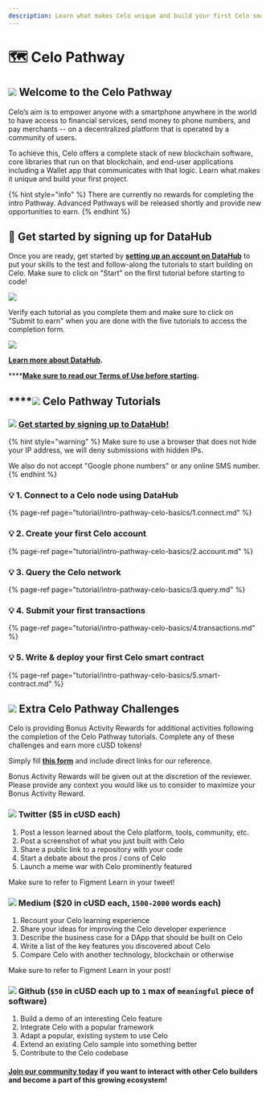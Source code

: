 ```yaml
---
description: Learn what makes Celo unique and build your first Celo smart contract
---
```


# 🗺 Celo Pathway

## ![](../../.gitbook/assets/37552875%20%282%29%20%282%29%20%282%29%20%282%29%20%282%29%20%282%29%20%282%29%20%282%29%20%282%29%20%282%29%20%282%29%20%282%29.png) Welcome to the Celo Pathway

Celo’s aim is to empower anyone with a smartphone anywhere in the world to have access to financial services, send money to phone numbers, and pay merchants -- on a decentralized platform that is operated by a community of users.   
  
To achieve this, Celo offers a complete stack of new blockchain software, core libraries that run on that blockchain, and end-user applications including a Wallet app that communicates with that logic. Learn what makes it unique and build your first project.

{% hint style="info" %}
There are currently no rewards for completing the intro Pathway. Advanced Pathways will be released shortly and provide new opportunities to earn.
{% endhint %}

## **🏁** Get started by signing up for DataHub <a id="get-started-by-signing-up-for-datahub"></a>

Once you are ready, get started by [**setting up an account on DataHub**](https://datahub.figment.io/sign_up?service=celo) to put your skills to the test and follow-along the tutorials to start building on Celo. Make sure to click on "Start" on the first tutorial before starting to code!  


![](../../.gitbook/assets/celo1.png)

Verify each tutorial as you complete them and make sure to click on "Submit to earn" when you are done with the five tutorials to access the completion form. 

![](../../.gitbook/assets/celo2.png)

[**Learn more about DataHub**](https://learn.figment.io/guides/datahub-products)**.** 

\*\*\*\*[**Make sure to read our Terms of Use before starting**](https://learn.datahub.figment.io/terms-of-use)**.** 

## \*\*\*\*![](../../.gitbook/assets/37552875%20%282%29%20%282%29%20%282%29%20%282%29%20%282%29%20%282%29%20%282%29%20%282%29%20%282%29%20%282%29%20%282%29%20%282%29.png) **Celo** Pathway Tutorials

### ![](../../.gitbook/assets/vhhp1wl4_400x400-1-.jpg) [Get started by signing up to DataHub!](https://datahub.figment.io/sign_up?service=celo) 

{% hint style="warning" %}
Make sure to use a browser that does not hide your IP address, we will deny submissions with hidden IPs.   
  
We also do not accept "Google phone numbers" or any online SMS number. 
{% endhint %}

### 💡 1. Connect to a Celo node using DataHub

{% page-ref page="tutorial/intro-pathway-celo-basics/1.connect.md" %}

### 💡 2. Create your first Celo account 

{% page-ref page="tutorial/intro-pathway-celo-basics/2.account.md" %}

### 💡 3. Query the Celo network

{% page-ref page="tutorial/intro-pathway-celo-basics/3.query.md" %}

### 💡 4. Submit your first transactions

{% page-ref page="tutorial/intro-pathway-celo-basics/4.transactions.md" %}

### 💡 5. Write & deploy your first Celo smart contract

{% page-ref page="tutorial/intro-pathway-celo-basics/5.smart-contract.md" %}

## ![](../../.gitbook/assets/37552875%20%282%29%20%282%29%20%282%29%20%282%29%20%282%29%20%282%29%20%282%29%20%282%29%20%282%29%20%282%29%20%282%29%20%282%29.png) Extra Celo Pathway Challenges

Celo is providing Bonus Activity Rewards for additional activities following the completion of the Celo Pathway tutorials. Complete any of these challenges and earn more cUSD tokens! 

Simply fill [**this form**](https://forms.gle/PHrw73rN6R5sX3n17) and include direct links for our reference.   
  
Bonus Activity Rewards will be given out at the discretion of the reviewer. Please provide any context you would like us to consider to maximize your Bonus Activity Reward. 

### ![](../../.gitbook/assets/download-6-1-%20%281%29%20%281%29.png) Twitter \($5 in cUSD each\)

1. Post a lesson learned about the Celo platform, tools, community, etc.
2. Post a screenshot of what you just built with Celo
3. Share a public link to a repository with your code
4. Start a debate about the pros / cons of Celo
5. Launch a meme war with Celo prominently featured

Make sure to refer to Figment Learn in your tweet! 

### ![](../../.gitbook/assets/download-7-1-%20%281%29%20%281%29.png) Medium \($20 in cUSD each, `1500-2000` words each\)

1. Recount your Celo learning experience
2. Share your ideas for improving the Celo developer experience
3. Describe the business case for a DApp that should be built on Celo
4. Write a list of the key features you discovered about Celo
5. Compare Celo with another technology, blockchain or otherwise

Make sure to refer to Figment Learn in your post! 

### ![](../../.gitbook/assets/github-square-512.png) Github \(`$50` in cUSD each up to `1` max of `meaningful` piece of software\)

1. Build a demo of an interesting Celo feature
2. Integrate Celo with a popular framework
3. Adapt a popular, existing system to use Celo
4. Extend an existing Celo sample into something better 
5. Contribute to the Celo codebase

#### [Join our community today](https://discord.gg/PtkKz5) if you want to interact with other Celo builders and become a part of this growing ecosystem! 



